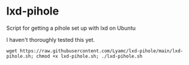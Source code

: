 # lxd-pihole
Script for getting a pihole set up with lxd on Ubuntu

I haven't thoroughly tested this yet.


```
wget https://raw.githubusercontent.com/Lyamc/lxd-pihole/main/lxd-pihole.sh; chmod +x lxd-pihole.sh; ./lxd-pihole.sh
```
